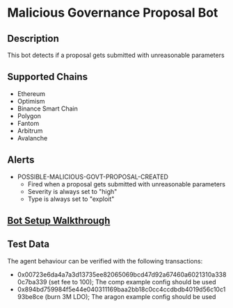 # Malicious Governance Proposal Bot

## Description

This bot detects if a proposal gets submitted with unreasonable parameters

## Supported Chains

- Ethereum
- Optimism
- Binance Smart Chain
- Polygon
- Fantom
- Arbitrum
- Avalanche

## Alerts

- POSSIBLE-MALICIOUS-GOVT-PROPOSAL-CREATED
  - Fired when a proposal gets submitted with unreasonable parameters
  - Severity is always set to "high"
  - Type is always set to "exploit"

## [Bot Setup Walkthrough](SETUP.md)

## Test Data

The agent behaviour can be verified with the following transactions:

- 0x00723e6da4a7a3d13735ee82065069bcd47d92a67460a6021310a3380c7ba339 (set fee to 100); The comp example config should be used
- 0x894bd759984f5e44e040311169baa2bb18c0cc4ccdbdb4019d56c10c193be8ce (burn 3M LDO); The aragon example config should be used

